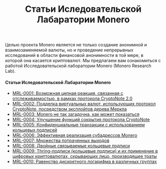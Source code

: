 ﻿---
title: "Статьи Иследовательской Лабаратории Monero"
weight: 03
---

Целью проекта Monero является не только создание анонимной и взаимозаменяемой валюты, но и проведение непрерывных исследований в области финансовой анонимности в той мере, в которой она касается криптовалют. Мы предлагаем вам ознакомиться с работой Исследовательской лаборатории Monero (Monero Research Lab).

#### Статьи Иследовательской Лабаратории Monero

* [MRL-0001: Возможная цепная реакция, связанная с отслеживаемостью, в рамках протокола CryptoNote 2.0](mrl-0001/)
* [MRL-0002: Подделка виртуальных валют, использующих протокол CryptoNote, посредством эксплойтов дерева Меркла](mrl-0002/)
* [MRL-0003: Monero не так загадочна, как может показаться](mrl-0003/)
* [MRL-0004: Улучшение функций сокрытия протокола CryptoNote](mrl-0004/)
* [MRL-0005: Конфиденциальные транзакции с использованием кольцевых подписей](mrl-0005/)
* [MRL-0006: Эффективная реализация субадрессов Monero](mrl-0006/)
* [MRL-0007: Множества потраченных выходов](mrl-0007/)
* [MRL-0008: Двойные связываемые кольцевые подписи](mrl-0008/)
* [MRL-0009: Thring-подписи (кольцевые подписи) и их применение в цифровых криптовалютах, скрывающих лицо, производящее траты](mrl-0009/)
* [MRL-0010: Равенство дискретного логарифма в различных группах](mrl-0010/)
